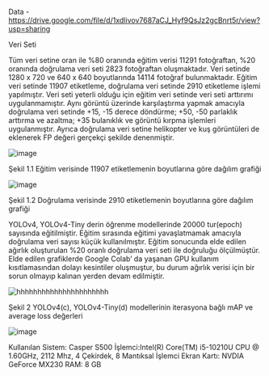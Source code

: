Data - https://drive.google.com/file/d/1xdIivov7687aCJ_Hyf9QsJz2gcBnrt5r/view?usp=sharing

 Veri Seti

Tüm veri setine oran ile %80 oranında eğitim verisi 11291 fotoğraftan, %20 oranında doğrulama veri seti 2823 fotoğraftan oluşmaktadır. Veri setinde 1280 x 720 ve 640 x 640 boyutlarında 14114 fotoğraf bulunmaktadır.  Eğitim veri setinde 11907 etiketleme, doğrulama veri setinde 2910 etiketleme işlemi yapılmıştır.
Veri seti yeterli olduğu için eğitim veri setinde veri seti arttırımı uygulanmamıştır. Aynı görüntü üzerinde karşılaştırma yapmak amacıyla doğrulama veri setinde +15, -15 derece döndürme; +50, -50 parlaklık arttırma ve azaltma; +35 bulanıklık ve görüntü kırpma işlemleri uygulanmıştır. Ayrıca doğrulama veri setine helikopter ve kuş görüntüleri de eklenerek FP değeri gerçekçi şekilde denenmiştir. 

![image](https://user-images.githubusercontent.com/114474881/223410257-4f34f473-07f2-4e7c-bb9d-915af25710a6.png)

Şekil 1.1 Eğitim verisinde 11907 etiketlemenin boyutlarına göre dağılım grafiği

![image](https://user-images.githubusercontent.com/114474881/223410331-26a1be37-753e-4708-86df-8f522e6f16b5.png)

Şekil 1.2 Doğrulama verisinde 2910 etiketlemenin boyutlarına göre dağılım grafiği

YOLOv4, YOLOv4-Tiny derin öğrenme modellerinde 20000 tur(epoch) sayısında eğitilmiştir.
Eğitim sırasında eğitimi yavaşlatmamak amacıyla doğrulama veri sayısı küçük kullanılmıştır. Eğitim sonucunda elde edilen ağırlık oluşturulan %20 oranlı doğrulama veri seti ile doğruluğu ölçülmüştür.
Elde edilen grafiklerde Google Colab’ da yaşanan GPU kullanım kısıtlamasından dolayı kesintiler oluşmuştur, bu durum ağırlık verisi için bir sorun olmayıp kalınan yerden devam edilmiştir.

![hhhhhhhhhhhhhhhhhhhhhh](https://user-images.githubusercontent.com/114474881/223410836-b635ff6c-6495-456f-9b5b-c4cf32fdb0f4.jpg)

Şekil 2 YOLOv4(c), YOLOv4-Tiny(d) modellerinin iterasyona bağlı mAP ve average loss değerleri

![image](https://user-images.githubusercontent.com/114474881/223411004-8cd12698-b4e5-4e46-bbe9-c00bf7a49d66.png)

Kullanılan Sistem: 
Casper S500
İşlemci:Intel(R) Core(TM) i5-10210U CPU @ 1.60GHz, 2112 Mhz, 4 Çekirdek, 8 Mantıksal İşlemci
Ekran Kartı: NVDIA GeForce MX230
RAM: 8 GB
